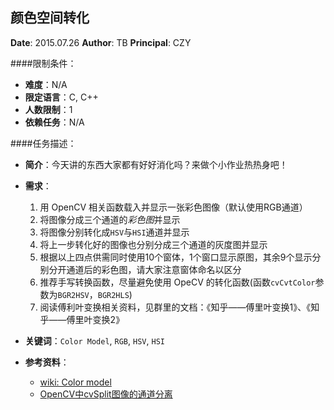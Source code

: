 颜色空间转化
---

**Date**: 2015.07.26
**Author**: TB
**Principal**: CZY

####限制条件：

 - **难度**：N/A
 - **限定语言**：C, C++
 - **人数限制**：1
 - **依赖任务**：N/A

####任务描述：

 - **简介**：今天讲的东西大家都有好好消化吗？来做个小作业热热身吧！
 - **需求**：
    1. 用 OpenCV 相关函数载入并显示一张彩色图像（默认使用RGB通道）
	2. 将图像分成三个通道的*彩色图*并显示
	3. 将图像分别转化成`HSV`与`HSI`通道并显示
	4. 将上一步转化好的图像也分别分成三个通道的灰度图并显示
	5. 根据以上四点供需同时使用10个窗体，1个窗口显示原图，其余9个显示分别分开通道后的彩色图，请大家注意窗体命名以区分
	6. 推荐手写转换函数，尽量避免使用 OpeCV 的转化函数(函数`cvCvtColor`参数为`BGR2HSV`，`BGR2HLS`)
	7. 阅读傅利叶变换相关资料，见群里的文档：《知乎——傅里叶变换1》、《知乎——傅里叶变换2》

 - **关键词**：`Color Model`, `RGB`, `HSV`, `HSI`
 - **参考资料**：
 	- [wiki: Color model](https://en.wikipedia.org/wiki/Color_model)
 	- [OpenCV中cvSplit图像的通道分离](http://blog.csdn.net/Arthurlr/article/details/9077597)
